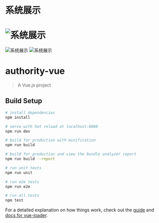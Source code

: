 # 系统展示
# ![系统展示](http://m2m.micyc.com/1573107314307.jpg)
![系统展示](http://m2m.micyc.com/1573034650269.jpg)
![系统展示](http://m2m.micyc.com/1572846664960.jpg)
# authority-vue

> A Vue.js project

## Build Setup

``` bash
# install dependencies
npm install

# serve with hot reload at localhost:8080
npm run dev

# build for production with minification
npm run build

# build for production and view the bundle analyzer report
npm run build --report

# run unit tests
npm run unit

# run e2e tests
npm run e2e

# run all tests
npm test
```

For a detailed explanation on how things work, check out the [guide](http://vuejs-templates.github.io/webpack/) and [docs for vue-loader](http://vuejs.github.io/vue-loader).
